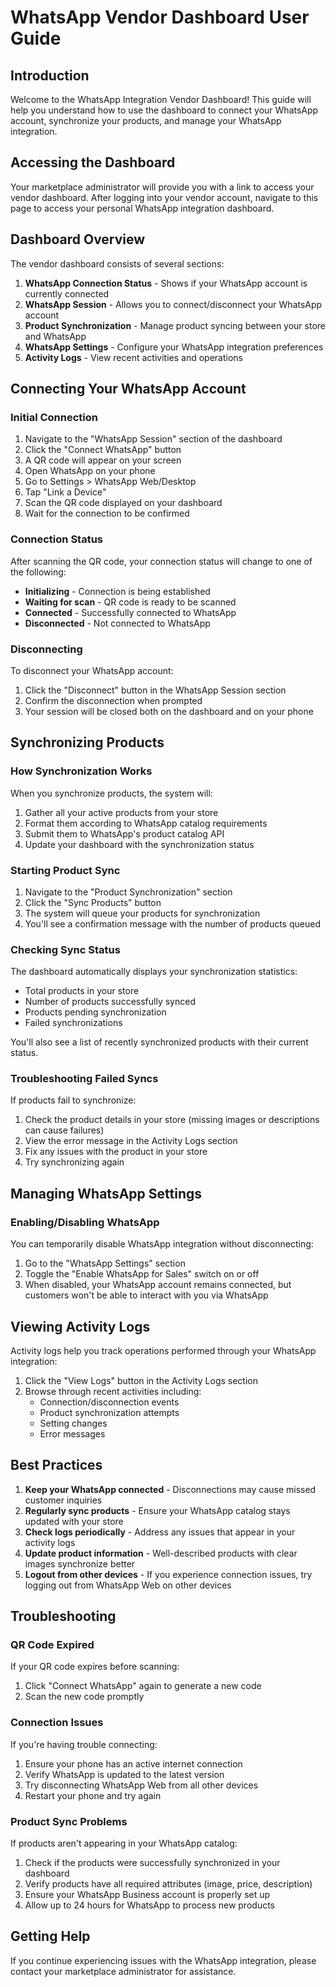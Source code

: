 # WhatsApp Vendor Dashboard User Guide

## Introduction

Welcome to the WhatsApp Integration Vendor Dashboard! This guide will help you understand how to use the dashboard to connect your WhatsApp account, synchronize your products, and manage your WhatsApp integration.

## Accessing the Dashboard

Your marketplace administrator will provide you with a link to access your vendor dashboard. After logging into your vendor account, navigate to this page to access your personal WhatsApp integration dashboard.

## Dashboard Overview

The vendor dashboard consists of several sections:

1. **WhatsApp Connection Status** - Shows if your WhatsApp account is currently connected
2. **WhatsApp Session** - Allows you to connect/disconnect your WhatsApp account
3. **Product Synchronization** - Manage product syncing between your store and WhatsApp
4. **WhatsApp Settings** - Configure your WhatsApp integration preferences
5. **Activity Logs** - View recent activities and operations

## Connecting Your WhatsApp Account

### Initial Connection

1. Navigate to the "WhatsApp Session" section of the dashboard
2. Click the "Connect WhatsApp" button
3. A QR code will appear on your screen
4. Open WhatsApp on your phone
5. Go to Settings > WhatsApp Web/Desktop
6. Tap "Link a Device"
7. Scan the QR code displayed on your dashboard
8. Wait for the connection to be confirmed

### Connection Status

After scanning the QR code, your connection status will change to one of the following:

- **Initializing** - Connection is being established
- **Waiting for scan** - QR code is ready to be scanned
- **Connected** - Successfully connected to WhatsApp
- **Disconnected** - Not connected to WhatsApp

### Disconnecting

To disconnect your WhatsApp account:

1. Click the "Disconnect" button in the WhatsApp Session section
2. Confirm the disconnection when prompted
3. Your session will be closed both on the dashboard and on your phone

## Synchronizing Products

### How Synchronization Works

When you synchronize products, the system will:

1. Gather all your active products from your store
2. Format them according to WhatsApp catalog requirements
3. Submit them to WhatsApp's product catalog API
4. Update your dashboard with the synchronization status

### Starting Product Sync

1. Navigate to the "Product Synchronization" section
2. Click the "Sync Products" button
3. The system will queue your products for synchronization
4. You'll see a confirmation message with the number of products queued

### Checking Sync Status

The dashboard automatically displays your synchronization statistics:

- Total products in your store
- Number of products successfully synced
- Products pending synchronization
- Failed synchronizations

You'll also see a list of recently synchronized products with their current status.

### Troubleshooting Failed Syncs

If products fail to synchronize:

1. Check the product details in your store (missing images or descriptions can cause failures)
2. View the error message in the Activity Logs section
3. Fix any issues with the product in your store
4. Try synchronizing again

## Managing WhatsApp Settings

### Enabling/Disabling WhatsApp

You can temporarily disable WhatsApp integration without disconnecting:

1. Go to the "WhatsApp Settings" section
2. Toggle the "Enable WhatsApp for Sales" switch on or off
3. When disabled, your WhatsApp account remains connected, but customers won't be able to interact with you via WhatsApp

## Viewing Activity Logs

Activity logs help you track operations performed through your WhatsApp integration:

1. Click the "View Logs" button in the Activity Logs section
2. Browse through recent activities including:
   - Connection/disconnection events
   - Product synchronization attempts
   - Setting changes
   - Error messages

## Best Practices

1. **Keep your WhatsApp connected** - Disconnections may cause missed customer inquiries
2. **Regularly sync products** - Ensure your WhatsApp catalog stays updated with your store
3. **Check logs periodically** - Address any issues that appear in your activity logs
4. **Update product information** - Well-described products with clear images synchronize better
5. **Logout from other devices** - If you experience connection issues, try logging out from WhatsApp Web on other devices

## Troubleshooting

### QR Code Expired

If your QR code expires before scanning:

1. Click "Connect WhatsApp" again to generate a new code
2. Scan the new code promptly

### Connection Issues

If you're having trouble connecting:

1. Ensure your phone has an active internet connection
2. Verify WhatsApp is updated to the latest version
3. Try disconnecting WhatsApp Web from all other devices
4. Restart your phone and try again

### Product Sync Problems

If products aren't appearing in your WhatsApp catalog:

1. Check if the products were successfully synchronized in your dashboard
2. Verify products have all required attributes (image, price, description)
3. Ensure your WhatsApp Business account is properly set up
4. Allow up to 24 hours for WhatsApp to process new products

## Getting Help

If you continue experiencing issues with the WhatsApp integration, please contact your marketplace administrator for assistance.
